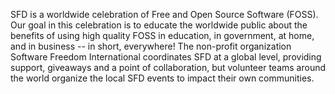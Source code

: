 SFD is a worldwide celebration of Free and Open Source Software (FOSS). Our goal in this celebration is to educate the worldwide public about the benefits of using high quality FOSS in education, in government, at home, and in business -- in short, everywhere! The non-profit organization Software Freedom International coordinates SFD at a global level, providing support, giveaways and a point of collaboration, but volunteer teams around the world organize the local SFD events to impact their own communities.
